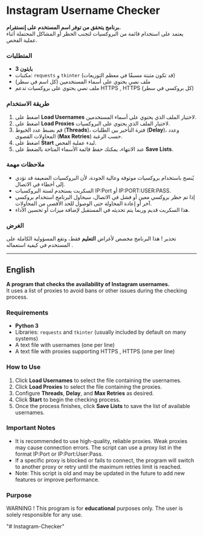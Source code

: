 # Instagram Username Checker


**برنامج يتحقق من توفر اسم المستخدم على إنستقرام.**  
يعتمد على استخدام قائمة من البروكسيات لتجنب الحظر أو المشاكل المحتملة أثناء عملية الفحص.

### المتطلبات
- **بايثون 3**
- مكتبات: `requests` و `tkinter` (قد تكون مثبتة مسبقًا في معظم التوزيعات)
- ملف نصي يحتوي على أسماء المستخدمين (كل اسم في سطر)
- ملف نصي يحتوي على بروكسيات تدعم  HTTPS , HTTPS (كل بروكسي في سطر)

### طريقة الاستخدام
1. اضغط على **Load Usernames** لاختيار الملف الذي يحتوي على أسماء المستخدمين.
2. اضغط على **Load Proxies** لاختيار الملف الذي يحتوي على البروكسيات.
3. قم بضبط عدد الخيوط (**Threads**)، فترة التأخير بين الطلبات (**Delay**)، وعدد المحاولات القصوى (**Max Retries**) حسب الرغبة.
4. اضغط على **Start** لبدء عملية الفحص.
5. عند الانتهاء، يمكنك حفظ قائمة الأسماء المتاحة بالضغط على **Save Lists**.

### ملاحظات مهمة
- يُنصح باستخدام بروكسيات موثوقة وعالية الجودة، لأن البروكسيات الضعيفة قد تؤدي إلى أخطاء في الاتصال.
- السكربت يستخدم لستة البروكسيات IP:Port أو  IP:PORT:USER:PASS.
- إذا تم حظر بروكسي معين أو فشل في الاتصال، سيحاول البرنامج استخدام بروكسي آخر أو إعادة المحاولة حتى الوصول للحد الأقصى من المحاولات.
- هذا السكربت قديم وربما يتم تحديثه في المستقبل لإضافة ميزات أو تحسين الأداء.

### الغرض
تحذير ! هذا البرنامج مخصص لأغراض **التعليم** فقط، وتقع المسؤولية الكاملة على المستخدم في كيفية استعماله .

---

## English

**A program that checks the availability of Instagram usernames.**  
It uses a list of proxies to avoid bans or other issues during the checking process.

### Requirements
- **Python 3**
- Libraries: `requests` and `tkinter` (usually included by default on many systems)
- A text file with usernames (one per line)
- A text file with proxies supporting HTTPS , HTTPS (one per line)

### How to Use
1. Click **Load Usernames** to select the file containing the usernames.
2. Click **Load Proxies** to select the file containing the proxies.
3. Configure **Threads**, **Delay**, and **Max Retries** as desired.
4. Click **Start** to begin the checking process.
5. Once the process finishes, click **Save Lists** to save the list of available usernames.

### Important Notes
- It is recommended to use high-quality, reliable proxies. Weak proxies may cause connection errors.
The script can use a proxy list in the format IP:Port or IP:Port:User:Pass.
- If a specific proxy is blocked or fails to connect, the program will switch to another proxy or retry until the maximum retries limit is reached.
- Note: This script is old and may be updated in the future to add new features or improve performance.


### Purpose
WARNING ! This program is for **educational** purposes only. The user is solely responsible for any use. 





"# Instagram-Checker" 

